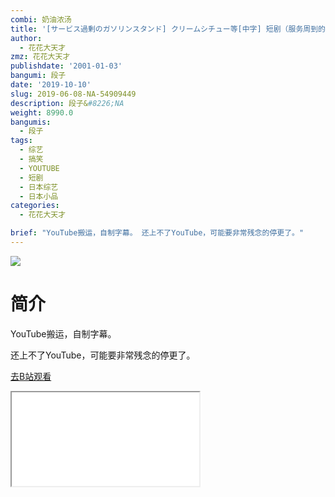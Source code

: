 ```yaml
---
combi: 奶油浓汤
title: '[サービス過剰のガソリンスタンド] クリームシチュー等[中字] 短剧（服务周到的加油站）'
author:
  - 花花大天才
zmz: 花花大天才
publishdate: '2001-01-03'
bangumi: 段子
date: '2019-10-10'
slug: 2019-06-08-NA-54909449
description: 段子&#8226;NA
weight: 8990.0
bangumis:
  - 段子
tags:
  - 综艺
  - 搞笑
  - YOUTUBE
  - 短剧
  - 日本综艺
  - 日本小品
categories:
  - 花花大天才

brief: "YouTube搬运，自制字幕。 还上不了YouTube，可能要非常残念的停更了。"
---
```

![](https://raw.githubusercontent.com/tcgriffith/owaraisite/master/static/tmpimg/ac82578494a0bf618b090d804b5ef2a9b2be27dc.jpg.480.jpg)
# 简介  
YouTube搬运，自制字幕。

还上不了YouTube，可能要非常残念的停更了。  

[去B站观看](https://www.bilibili.com/video/av54909449/)
<div class ="resp-container"><iframe class="testiframe" src="//player.bilibili.com/player.html?aid=54909449"", scrolling="no", allowfullscreen="true" > </iframe></div> 
